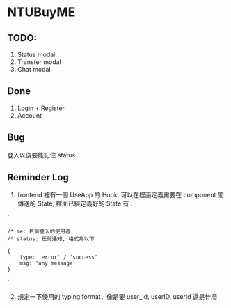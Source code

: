 # NTUBuyME

## TODO:

1. Status modal
2. Transfer modal
3. Chat modal

## Done

1. Login + Register
2. Account

## Bug

登入以後要能記住 status

## Reminder Log

1. frontend 裡有一個 UseApp 的 Hook, 可以在裡面定義需要在 component 間傳送的 State, 裡面已經定義好的 State 有 :

`

    /* me: 目前登入的使用者
    /* status: 任何通知, 格式為以下

    {
        type: 'error' / 'success'
        msg: 'any message'
    }

`

2. 規定一下使用的 typing format，像是要 user_id, userID, userId 還是什麼
